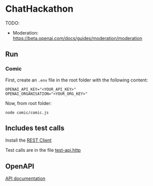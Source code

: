# ChatHackathon

TODO:
- Moderation: https://beta.openai.com/docs/guides/moderation/moderation

## Run

### Comic

First, create an `.env` file in the root folder with the following content:

```
OPENAI_API_KEY="<YOUR_API_KEY>"
OPENAI_ORGANISATION="<YOUR_ORG_KEY>"
```

Now, from root folder:

`node comic/comic.js`


## Includes test calls
Install the [REST Client](https://marketplace.visualstudio.com/items?itemName=humao.rest-client)

Test calls are in the file [test-api.http](test-api.http)

## OpenAPI

[API documentation](https://beta.openai.com/docs/api-reference/introduction?lang=node.js)